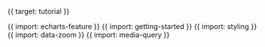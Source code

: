 {{ target: tutorial }}

{{ import: echarts-feature }}
{{ import: getting-started }}
{{ import: styling }}
{{ import: data-zoom }}
{{ import: media-query }}

